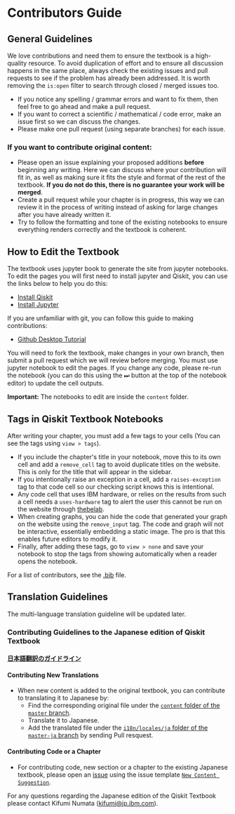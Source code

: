 # Contributors Guide

## General Guidelines

We love contributions and need them to ensure the textbook is a high-quality resource. 
To avoid duplication of effort and to ensure all discussion happens in the same place, 
always check the existing issues and pull requests to see if the problem has already been addressed. 
It is worth removing the `is:open` filter to search through closed / merged issues too.

- If you notice any spelling / grammar errors and want to fix them, then feel free to go ahead and make a pull request. 
- If you want to correct a scientific / mathematical / code error, make an issue first so we can discuss the changes.
- Please make one pull request (using separate branches) for each issue.

### If you want to contribute original content:

- Please open an issue explaining your proposed additions **before** beginning any writing. Here we can discuss where your contribution will fit in, as well as making sure it fits the style and format of the rest of the textbook. **If you do not do this, there is no guarantee your work will be merged**.
- Create a pull request while your chapter is in progress, this way we can review it in the process of writing instead of asking for large changes after you have already written it.
- Try to follow the formatting and tone of the existing notebooks to ensure everything renders correctly and the textbook is coherent. 

## How to Edit the Textbook

The textbook uses jupyter book to generate the site from jupyter notebooks. To edit the pages you will first need to install jupyter and Qiskit, you can use the links below to help you do this:

- [Install Qiskit](https://qiskit.org/documentation/install.html)
- [Install Jupyter](https://jupyter.org/install)

If you are unfamiliar with git, you can follow this guide to making contributions:

- [Github Desktop Tutorial](https://github.com/firstcontributions/first-contributions/blob/master/github-desktop-tutorial.md)

You will need to fork the textbook, make changes in your own branch, then submit a pull request which we will review before merging. You must use jupyter notebook to edit the pages. If you change any code, please re-run the notebook (you can do this using the ⏭  button at the top of the notebook editor) to update the cell outputs.

**Important:** The notebooks to edit are inside the `content` folder.

## Tags in Qiskit Textbook Notebooks

After writing your chapter, you must add a few tags to your cells (You can see the tags using `view > tags`).

- If you include the chapter's title in your notebook, move this to its own cell and add a `remove_cell` tag to avoid duplicate titles on the website. This is only for the title that will appear in the sidebar.
- If you intentionally raise an exception in a cell, add a `raises-exception` tag to that code cell so our checking script knows this is intentional.
- Any code cell that uses IBM hardware, or relies on the results from such a cell needs a `uses-hardware` tag to alert the user this cannot be run on the website through [thebelab](https://thebelab.readthedocs.io/en/latest/).
- When creating graphs, you can hide the code that generated your graph on the website using the `remove_input` tag. The code and graph will not be interactive, essentially embedding a static image. The pro is that this enables future editors to modify it.
- Finally, after adding these tags, go to `view > none` and save your notebook to stop the tags from showing automatically when a reader opens the notebook.

For a list of contributors, see the [.bib](https://github.com/qiskit-community/qiskit-textbook/blob/master/content/qiskit-textbook.bib) file.

## Translation Guidelines
The multi-language translation guideline will be updated later.

### Contributing Guidelines to the Japanese edition of Qiskit Textbook
#### [日本語翻訳のガイドライン](./i18n/locales/ja/guideline-ja.md)
#### Contributing New Translations
- When new content is added to the original textbook, you can contribute to translating it to Japanese by:
    - Find the corresponding original file under the [`content` folder of the `master` branch](https://github.com/qiskit-community/qiskit-textbook/tree/master/content).
    - Translate it to Japanese.
    - Add the translated file under the [`i18n/locales/ja` folder of the `master-ja` branch](https://github.com/qiskit-community/qiskit-textbook/tree/master-ja/i18n/locales/ja) by sending Pull resquest.

#### Contributing Code or a Chapter
- For contributing code, new section or a chapter to the existing Japanese textbook, please open an [issue](https://github.com/qiskit-community/qiskit-textbook/issues) using the issue template [`New Content Suggestion`](https://github.com/qiskit-community/qiskit-textbook/issues/new?assignees=&labels=New+Content+Suggestion&template=new-content-suggestion-----.md&title=).


For any questions regarding the Japanese edition of the Qiskit Textbook please contact Kifumi Numata (kifumi@jp.ibm.com).
